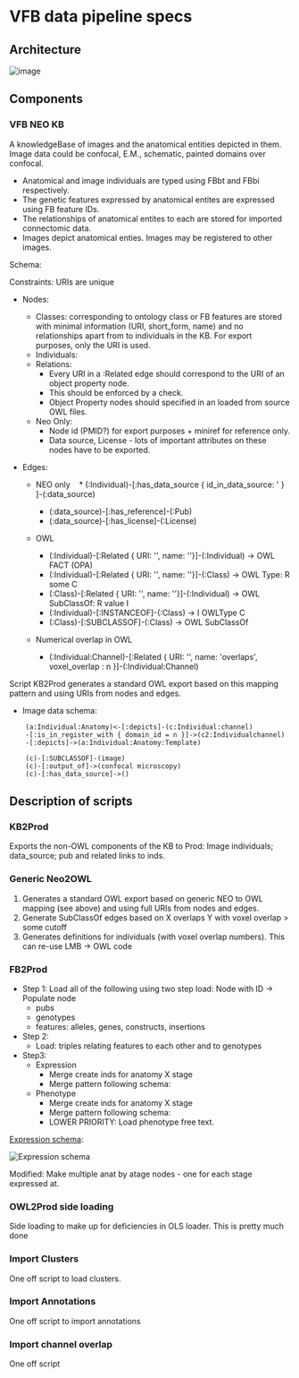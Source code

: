 # VFB data pipeline specs

## Architecture

![image](https://cloud.githubusercontent.com/assets/112839/23512676/575f6d54-ff59-11e6-9dfe-191c18aff373.png)

## Components

### VFB NEO KB

A knowledgeBase of images and the anatomical entities depicted in them.  Image data could be confocal, E.M., schematic, painted domains over confocal.  

* Anatomical and image individuals are typed using FBbt and FBbi respectively.  
* The genetic features expressed by anatomical entites are expressed using FB feature IDs.  
* The relationships of anatomical entites to each are stored for imported connectomic data.  
* Images depict anatomical enties.  Images may be registered to other images.

Schema:

Constraints: URIs are unique

* Nodes:
   * Classes: corresponding to ontology class or FB features are stored with minimal information (URI, short_form, name) and no relationships apart from to individuals in the KB.  For export purposes, only the URI is used.
   * Individuals:
   * Relations:
      * Every URI in a :Related edge should correspond to the URI of an object property node.
      * This should be enforced by a check. 
      * Object Property nodes should specified in an loaded from source OWL files.
    * Neo Only:
      * Node id (PMID?) for export purposes + miniref for reference only. 
      * Data source, License  - lots of important attributes on these nodes have to be exported.
    

* Edges:
  * NEO only
    * (:Individual)-[:has_data_source { id_in_data_source: ' } ]-(:data_source)
    * (:data_source)-[:has_reference]-(:Pub)
    * (:data_source)-[:has_license]-(:License)

  * OWL
    * (:Individual)-[:Related { URI: '', name: ''}]-(:Individual)  -> OWL FACT (OPA)
    * (:Individual)-[:Related { URI: '', name: ''}]-(:Class) -> OWL Type: R some C
    * (:Class)-[:Related { URI: '', name: ''}]-(:Individual) -> OWL SubClassOf: R value I
    * (:Individual)-[:INSTANCEOF]-(:Class) -> I OWLType C
    * (:Class)-[:SUBCLASSOF]-(:Class) -> OWL SubClassOf
  
  * Numerical overlap in OWL
    * (:Individual:Channel)-[:Related { URI: '', name: 'overlaps', voxel_overlap : n }]-(:Individual:Channel)

Script KB2Prod generates a standard OWL export based on this mapping pattern and using URIs from nodes and edges.

* Image data schema:

~~~~~~~~~.cql
    (a:Individual:Anatomy)<-[:depicts]-(c:Individual:channel)
    -[:is_in_register_with { domain_id = n }]->(c2:Individualchannel)
    -[:depicts]->(a:Individual:Anatomy:Template)
     
    (c)-[:SUBCLASSOF]-(image)
    (c)-[:output_of]->(confocal microscopy)
    (c)-[:has_data_source]->()
~~~~~~~~~~


## Description of scripts

### KB2Prod

Exports the non-OWL components of the KB to Prod: Image individuals; data_source; pub and related links to inds.

### Generic Neo2OWL

1. Generates a standard OWL export based on generic NEO to OWL mapping (see above) and using full URIs from nodes and edges.
2. Generate SubClassOf edges based on X overlaps Y  with voxel overlap > some cutoff
2. Generates definitions for individuals (with voxel overlap numbers).  This can re-use LMB -> OWL code

### FB2Prod

* Step 1: Load all of the following using two step load:  Node with ID ->  Populate node
  - pubs
  - genotypes
  - features: alleles, genes, constructs, insertions
* Step 2:
  - Load: triples relating features to each other and to genotypes
* Step3:
  * Expression
      - Merge create inds for anatomy X stage
      - Merge pattern following schema: 
  * Phenotype
      - Merge create inds for anatomy X stage
      - Merge pattern following schema: 
      - LOWER PRIORITY: Load phenotype free text.

[Expression schema](https://github.com/obophenotype/expression_patterns/blob/master/doc/expresion_pattern_schema_spec.md):


![Expression schema](https://cloud.githubusercontent.com/assets/112839/19857275/febda88a-9f74-11e6-9fa0-01b1c58b0463.png)

Modified: Make multiple anat by atage nodes - one for each stage expressed at.

### OWL2Prod side loading

Side loading to make up for deficiencies in OLS loader.  This is pretty much done

### Import Clusters

One off script to load clusters.

### Import Annotations

One off script to import annotations

### Import channel overlap 

One off script
